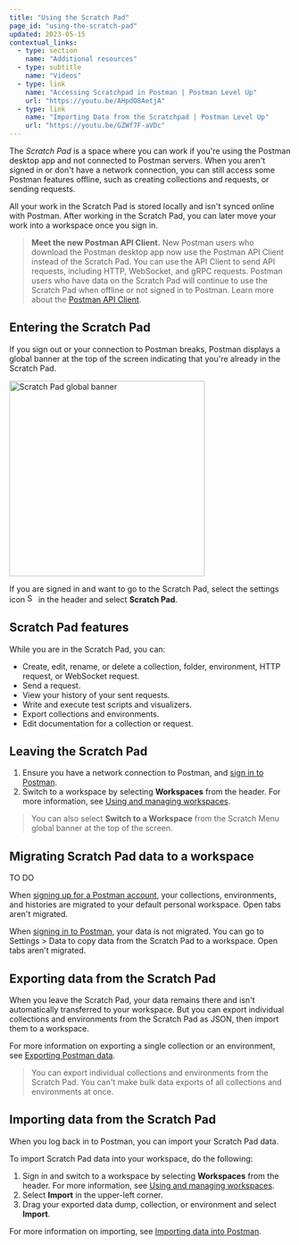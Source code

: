 ```yaml
---
title: "Using the Scratch Pad"
page_id: "using-the-scratch-pad"
updated: 2023-05-15
contextual_links:
  - type: section
    name: "Additional resources"
  - type: subtitle
    name: "Videos"
  - type: link
    name: "Accessing Scratchpad in Postman | Postman Level Up"
    url: "https://youtu.be/AHpdO8AetjA"
  - type: link
    name: "Importing Data from the Scratchpad | Postman Level Up"
    url: "https://youtu.be/GZWf7F-aVDc"
---
```


The _Scratch Pad_ is a space where you can work if you're using the Postman desktop app and not connected to Postman servers. When you aren't signed in or don't have a network connection, you can still access some Postman features offline, such as creating collections and requests, or sending requests.

All your work in the Scratch Pad is stored locally and isn't synced online with Postman. After working in the Scratch Pad, you can later move your work into a workspace once you sign in.

> **Meet the new Postman API Client.** New Postman users who download the Postman desktop app now use the Postman API Client instead of the Scratch Pad. You can use the API Client to send API requests, including HTTP, WebSocket, and gRPC requests. Postman users who have data on the Scratch Pad will continue to use the Scratch Pad when offline or not signed in to Postman. Learn more about the [Postman API Client](/docs/getting-started/using-api-client/).

## Entering the Scratch Pad

If you sign out or your connection to Postman breaks, Postman displays a global banner at the top of the screen indicating that you're already in the Scratch Pad.

<img alt="Scratch Pad global banner" src="https://assets.postman.com/postman-docs/scratch-pad-notice.jpg" width="350px" />

If you are signed in and want to go to the Scratch Pad, select the settings icon <img alt="Settings icon" src="https://assets.postman.com/postman-docs/icon-settings-v9.jpg#icon" width="16px"> in the header and select **Scratch Pad**.

## Scratch Pad features

While you are in the Scratch Pad, you can:

* Create, edit, rename, or delete a collection, folder, environment, HTTP request, or WebSocket request.
* Send a request.
* View your history of your sent requests.
* Write and execute test scripts and visualizers.
* Export collections and environments.
* Edit documentation for a collection or request.

## Leaving the Scratch Pad

1. Ensure you have a network connection to Postman, and [sign in to Postman](/docs/getting-started/postman-account/#signing-in-to-postman).
1. Switch to a workspace by selecting **Workspaces** from the header. For more information, see [Using and managing workspaces](/docs/collaborating-in-postman/using-workspaces/managing-workspaces/).

> You can also select **Switch to a Workspace** from the Scratch Menu global banner at the top of the screen.

## Migrating Scratch Pad data to a workspace

TO DO

When [signing up for a Postman account](/docs/getting-started/postman-account/#signing-up-for-a-postman-account), your collections, environments, and histories are migrated to your default personal workspace. Open tabs aren't migrated.

When [signing in to Postman](/docs/getting-started/postman-account/#signing-in-to-postman), your data is not migrated. You can go to Settings > Data to copy data from the Scratch Pad to a workspace. Open tabs aren't migrated.

## Exporting data from the Scratch Pad

When you leave the Scratch Pad, your data remains there and isn't automatically transferred to your workspace. But you can export individual collections and environments from the Scratch Pad as JSON, then import them to a workspace.

For more information on exporting a single collection or an environment, see [Exporting Postman data](/docs/getting-started/importing-and-exporting-data/#exporting-postman-data).

> You can export individual collections and environments from the Scratch Pad. You can't make bulk data exports of all collections and environments at once.

## Importing data from the Scratch Pad

When you log back in to Postman, you can import your Scratch Pad data.

To import Scratch Pad data into your workspace, do the following:

1. Sign in and switch to a workspace by selecting **Workspaces** from the header. For more information, see [Using and managing workspaces](/docs/collaborating-in-postman/using-workspaces/managing-workspaces/).
1. Select **Import** in the upper-left corner.
1. Drag your exported data dump, collection, or environment and select **Import**.

For more information on importing, see [Importing data into Postman](/docs/getting-started/importing-and-exporting-data/#importing-data-into-postman).
